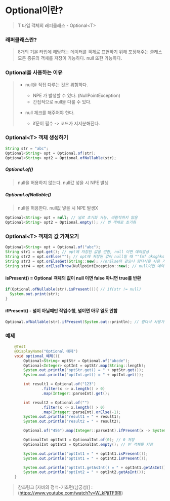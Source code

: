 # Optional이란?
> T 타입 객체의 래퍼클래스 - Optional\<T>
                 
### 래퍼클래스란?
> 8개의 기본 타입에 해당하는 데이터를 객체로 표현하기 위해 포장해주는 클래스
> 모든 종류의 객체를 저장이 가능하다.
> null 또한 가능하다.
### Optional을 사용하는 이유
> - null을 직접 다루는 것은 위험하다.
>   * NPE 가 발생할 수 있다. (NullPointException)
>   * 간접적으로 null을 다룰 수 있다.
>
> - null 체크를 해주어야 한다.
>   * if문이 필수 -> 코드가 지저분해진다.
  
### Optional\<T> 객체 생성하기
```java
String str = "abc";
Optional<String> opt = Optional.of(str);
Optional<String> opt2 = Optional.ofNullable(str);
```
##### Optional.of()
> null을 허용하지 않는다. null값 넣을 시 NPE 발생

##### Optional.ofNallable()
> null을 허용한다. null값 넣을 시 NPE 발생X

```java
Optional<String> opt = null; // 널로 초기화 가능, 바람직하지 않음
Optional<String> opt2 = Optional.empty(); // 빈 객체로 초기화
```

### Optional\<T> 객체의 값 가져오기   
```java
Optional<String> opt = Optional.of("abc");
String str1 = opt.get(); // opt에 저장된 값을 반환, null 이면 예외발생
String str2 = opt.orElse(""); // opt에 저장된 값이 null일 때 ""fmf qksghks
String str3 = opt.orElseGet(String::new); //orElse와 같으나 람다식을 사용 가능 () -> new String()
String str4 = opt.orElseThrow(NullpointException::new); // null이면 예외 발생 예외 종류를 지정가능
```

#### isPresent() = Optional 객체의 값이 null 이면 false 아니면 true를 반환
```java
if(Optional.ofNullable(str).isPresent()){ // if(str != null)
  System.out.print(str);
}
```
#### ifPresent() - 널이 아닐때만 작업수행, 널이면 아무 일도 안함
```java
Optional.ofNallable(str).ifPresent(System.out::println); // 람다식 사용가능
```

### 예제
```java
    @Test
    @DisplayName("Optional 예제")
    void optional_예제(){
        Optional<String> optStr = Optional.of("abcde"); 
        Optional<Integer> optInt = optStr.map(String::length); 
        System.out.println("optStr.get() = " + optStr.get());
        System.out.println("optInt.get() = " + optInt.get());

        int result1 = Optional.of("123")
                .filter(x -> x.length() > 0)
                .map(Integer::parseInt).get();

        int result2 = Optional.of("")
                .filter(x -> x.length() > 0)
                .map(Integer::parseInt).orElse(-1);
        System.out.println("result1 = " + result1);
        System.out.println("result2 = " + result2);

        Optional.of("456").map(Integer::parseInt).ifPresent(x -> System.out.printf("result3=%d%n",x));

        OptionalInt optInt1 = OptionalInt.of(0); // 0 저장
        OptionalInt optInt2 = OptionalInt.empty(); // 빈 객체를 저장

        System.out.println("optInt1 = " + optInt1.isPresent());
        System.out.println("optInt1 = " + optInt2.isPresent());

        System.out.println("optInt1.getAsInt() = " + optInt1.getAsInt());
        System.out.println("optInt2 = " + optInt2.getAsInt());
    }
```



>참조링크
>[자바의 정석-기초편(남궁성)] : (https://www.youtube.com/watch?v=W_kPjiTF9RI)









